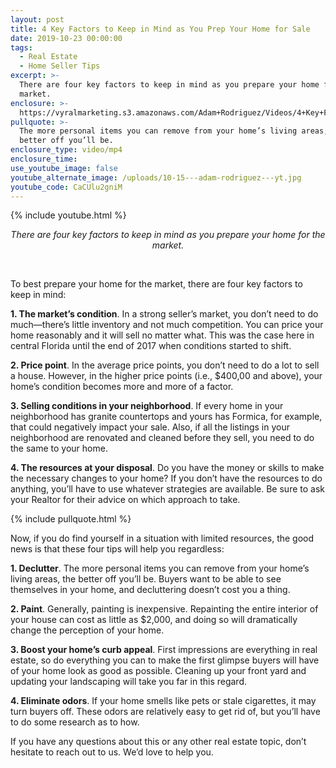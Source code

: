 ```yaml
---
layout: post
title: 4 Key Factors to Keep in Mind as You Prep Your Home for Sale
date: 2019-10-23 00:00:00
tags:
  - Real Estate
  - Home Seller Tips
excerpt: >-
  There are four key factors to keep in mind as you prepare your home for the
  market.
enclosure: >-
  https://vyralmarketing.s3.amazonaws.com/Adam+Rodriguez/Videos/4+Key+Factors+to+Keep+in+Mind+as+You+Prep+Your+Home+for+Sale.mp4
pullquote: >-
  The more personal items you can remove from your home’s living areas, the
  better off you’ll be.
enclosure_type: video/mp4
enclosure_time:
use_youtube_image: false
youtube_alternate_image: /uploads/10-15---adam-rodriguez---yt.jpg
youtube_code: CaCUlu2gniM
---
```


{% include youtube.html %}

<center><em>There are four key factors to keep in mind as you prepare your home for the market.</em></center>

&nbsp;

To best prepare your home for the market, there are four key factors to keep in mind:

**1\. The market’s condition**. In a strong seller’s market, you don’t need to do much—there’s little inventory and not much competition. You can price your home reasonably and it will sell no matter what. This was the case here in central Florida until the end of 2017 when conditions started to shift.

**2\. Price point**. In the average price points, you don’t need to do a lot to sell a house. However, in the higher price points (i.e., $400,00 and above), your home’s condition becomes more and more of a factor.

**3\. Selling conditions in your neighborhood**. If every home in your neighborhood has granite countertops and yours has Formica, for example, that could negatively impact your sale. Also, if all the listings in your neighborhood are renovated and cleaned before they sell, you need to do the same to your home.

**4\. The resources at your disposal**. Do you have the money or skills to make the necessary changes to your home? If you don’t have the resources to do anything, you’ll have to use whatever strategies are available. Be sure to ask your Realtor for their advice on which approach to take.

{% include pullquote.html %}

Now, if you do find yourself in a situation with limited resources, the good news is that these four tips will help you regardless:

**1\. Declutter**. The more personal items you can remove from your home’s living areas, the better off you’ll be. Buyers want to be able to see themselves in your home, and decluttering doesn’t cost you a thing.

**2\. Paint**. Generally, painting is inexpensive. Repainting the entire interior of your house can cost as little as $2,000, and doing so will dramatically change the perception of your home.

**3\. Boost your home’s curb appeal**. First impressions are everything in real estate, so do everything you can to make the first glimpse buyers will have of your home look as good as possible. Cleaning up your front yard and updating your landscaping will take you far in this regard.

**4\. Eliminate odors**. If your home smells like pets or stale cigarettes, it may turn buyers off. These odors are relatively easy to get rid of, but you’ll have to do some research as to how.

If you have any questions about this or any other real estate topic, don’t hesitate to reach out to us. We’d love to help you.